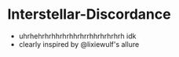 # Interstellar-Discordance
- uhrhehrhrhhrhrhhrhrrhhrhrhrhrh idk
- clearly inspired by @lixiewulf's allure
